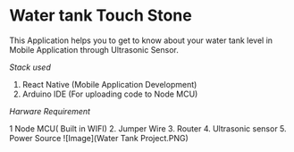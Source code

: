 # Water tank Touch Stone

This Application helps you to get to know about your water tank level in Mobile Application through Ultrasonic Sensor.

*Stack used*
1. React Native (Mobile Application Development)
2. Arduino IDE (For uploading code to Node MCU)

*Harware Requirement*

1 Node MCU( Built in WIFI)
2. Jumper Wire
3. Router
4. Ultrasonic sensor
5. Power Source
![Image](Water Tank Project.PNG)
